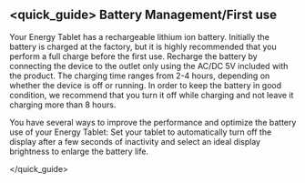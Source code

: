 ## <quick_guide> Battery Management/First use

Your Energy Tablet has a rechargeable lithium ion battery. Initially the battery is charged at the factory, but it is highly recommended that you perform a full charge before the first use.
Recharge the battery by connecting the device to the outlet only using the AC/DC 5V included with the product. The charging time ranges from 2-4 hours, depending on whether the device is off or running. In order to keep the battery in good condition, we recommend that you turn it off while charging and not leave it charging more than 8 hours.

You have several ways to improve the performance and optimize the battery use of your Energy Tablet:
Set your tablet to automatically turn off the display after a few seconds of inactivity and select an ideal display brightness to enlarge the battery life.

</quick_guide>
